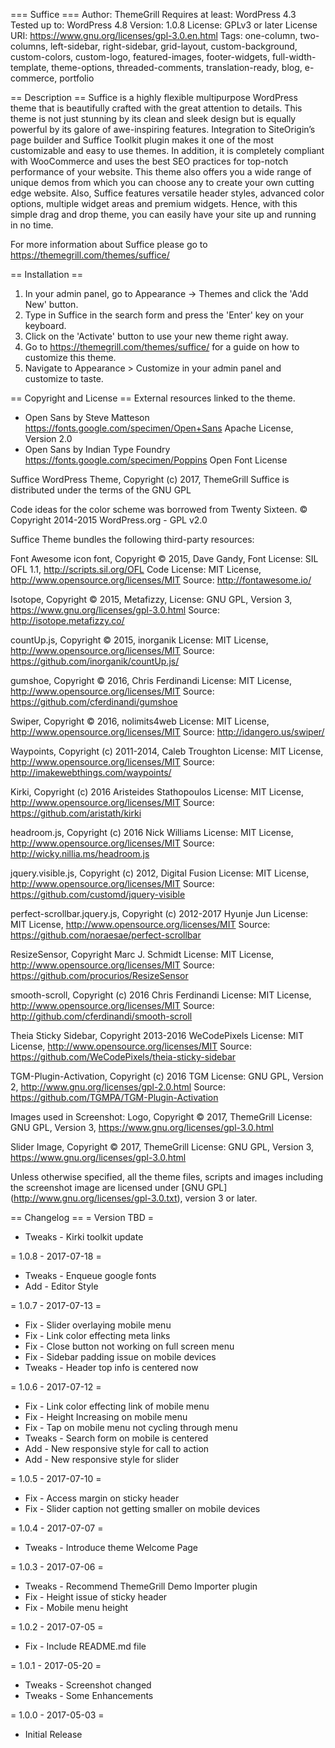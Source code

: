 === Suffice ===
Author: ThemeGrill
Requires at least: WordPress 4.3
Tested up to: WordPress 4.8
Version: 1.0.8
License: GPLv3 or later
License URI: https://www.gnu.org/licenses/gpl-3.0.en.html
Tags: one-column, two-columns, left-sidebar, right-sidebar, grid-layout, custom-background, custom-colors, custom-logo, featured-images, footer-widgets, full-width-template, theme-options, threaded-comments, translation-ready, blog, e-commerce, portfolio

== Description ==
Suffice is a highly flexible multipurpose WordPress theme that is beautifully crafted with the great attention to details. This theme is not just stunning by its clean and sleek design but is equally powerful by its galore of awe-inspiring features. Integration to SiteOrigin’s page builder and Suffice Toolkit plugin makes it one of the most customizable and easy to use themes. In addition, it is completely compliant with WooCommerce and uses the best SEO practices for top-notch performance of your website. This theme also offers you a wide range of unique demos from which you can choose any to create your own cutting edge website. Also, Suffice features versatile header styles, advanced color options, multiple widget areas and premium widgets. Hence, with this simple drag and drop theme, you can easily have your site up and running in no time.

For more information about Suffice please go to https://themegrill.com/themes/suffice/

== Installation ==

1. In your admin panel, go to Appearance -> Themes and click the 'Add New' button.
2. Type in Suffice in the search form and press the 'Enter' key on your keyboard.
3. Click on the 'Activate' button to use your new theme right away.
4. Go to https://themegrill.com/themes/suffice/ for a guide on how to customize this theme.
5. Navigate to Appearance > Customize in your admin panel and customize to taste.

== Copyright and License ==
External resources linked to the theme.
* Open Sans by Steve Matteson https://fonts.google.com/specimen/Open+Sans
  Apache License, Version 2.0
* Open Sans by Indian Type Foundry https://fonts.google.com/specimen/Poppins
  Open Font License

Suffice WordPress Theme, Copyright (c) 2017, ThemeGrill
Suffice is distributed under the terms of the GNU GPL

Code ideas for the color scheme was borrowed from Twenty Sixteen. © Copyright 2014-2015 WordPress.org - GPL v2.0

Suffice Theme bundles the following third-party resources:

Font Awesome icon font, Copyright © 2015, Dave Gandy,
Font License: SIL OFL 1.1, http://scripts.sil.org/OFL
Code License: MIT License, http://www.opensource.org/licenses/MIT
Source: http://fontawesome.io/

Isotope, Copyright © 2015, Metafizzy,
License: GNU GPL, Version 3, https://www.gnu.org/licenses/gpl-3.0.html
Source: http://isotope.metafizzy.co/

countUp.js, Copyright © 2015, inorganik
License: MIT License, http://www.opensource.org/licenses/MIT
Source: https://github.com/inorganik/countUp.js/

gumshoe, Copyright © 2016, Chris Ferdinandi
License: MIT License, http://www.opensource.org/licenses/MIT
Source: https://github.com/cferdinandi/gumshoe

Swiper, Copyright © 2016, nolimits4web
License: MIT License, http://www.opensource.org/licenses/MIT
Source: http://idangero.us/swiper/

Waypoints, Copyright (c) 2011-2014, Caleb Troughton
License: MIT License, http://www.opensource.org/licenses/MIT
Source: http://imakewebthings.com/waypoints/

Kirki, Copyright (c) 2016 Aristeides Stathopoulos
License: MIT License, http://www.opensource.org/licenses/MIT
Source: https://github.com/aristath/kirki

headroom.js, Copyright (c) 2016 Nick Williams
License: MIT License, http://www.opensource.org/licenses/MIT
Source: http://wicky.nillia.ms/headroom.js

jquery.visible.js, Copyright (c) 2012, Digital Fusion
License: MIT License, http://www.opensource.org/licenses/MIT
Source: https://github.com/customd/jquery-visible

perfect-scrollbar.jquery.js, Copyright (c) 2012-2017 Hyunje Jun
License: MIT License, http://www.opensource.org/licenses/MIT
Source: https://github.com/noraesae/perfect-scrollbar

ResizeSensor, Copyright Marc J. Schmidt
License: MIT License, http://www.opensource.org/licenses/MIT
Source: https://github.com/procurios/ResizeSensor

smooth-scroll, Copyright (c) 2016 Chris Ferdinandi
License: MIT License, http://www.opensource.org/licenses/MIT
Source: http://github.com/cferdinandi/smooth-scroll

Theia Sticky Sidebar, Copyright 2013-2016 WeCodePixels
License: MIT License, http://www.opensource.org/licenses/MIT
Source: https://github.com/WeCodePixels/theia-sticky-sidebar

TGM-Plugin-Activation, Copyright (c) 2016 TGM
License: GNU GPL, Version 2, http://www.gnu.org/licenses/gpl-2.0.html
Source: https://github.com/TGMPA/TGM-Plugin-Activation

Images used in Screenshot:
Logo, Copyright © 2017, ThemeGrill
License: GNU GPL, Version 3, https://www.gnu.org/licenses/gpl-3.0.html

Slider Image, Copyright © 2017, ThemeGrill
License: GNU GPL, Version 3, https://www.gnu.org/licenses/gpl-3.0.html

Unless otherwise specified, all the theme files, scripts and images including the screenshot image are licensed under [GNU GPL] (http://www.gnu.org/licenses/gpl-3.0.txt), version 3 or later.

== Changelog ==
= Version TBD =
* Tweaks - Kirki toolkit update

= 1.0.8 - 2017-07-18 =
* Tweaks - Enqueue google fonts
* Add - Editor Style

= 1.0.7 - 2017-07-13 =
* Fix - Slider overlaying mobile menu
* Fix - Link color effecting meta links
* Fix - Close button not working on full screen menu
* Fix - Sidebar padding issue on mobile devices
* Tweaks - Header top info is centered now

= 1.0.6 - 2017-07-12 =
* Fix - Link color effecting link of mobile menu
* Fix - Height Increasing on mobile menu
* Fix - Tap on mobile menu not cycling through menu
* Tweaks - Search form on mobile is centered
* Add - New responsive style for call to action
* Add - New responsive style for slider

= 1.0.5 - 2017-07-10 =
* Fix - Access margin on sticky header
* Fix - Slider caption not getting smaller on mobile devices

= 1.0.4 - 2017-07-07 =
* Tweaks - Introduce theme Welcome Page

= 1.0.3 - 2017-07-06 =
* Tweaks - Recommend ThemeGrill Demo Importer plugin
* Fix - Height issue of sticky header
* Fix - Mobile menu height

= 1.0.2 - 2017-07-05 =
* Fix - Include README.md file

= 1.0.1 - 2017-05-20 =
* Tweaks - Screenshot changed
* Tweaks - Some Enhancements

= 1.0.0 - 2017-05-03 =
* Initial Release
